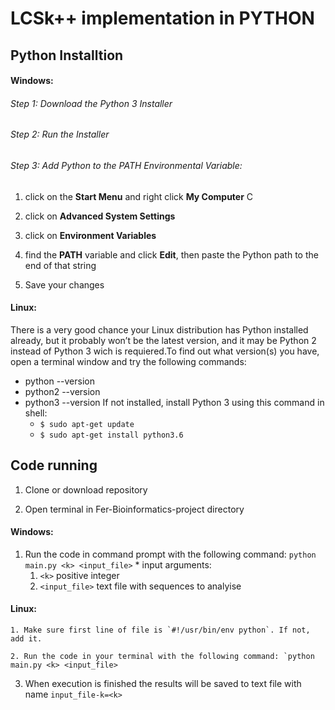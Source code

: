 # LCSk++ implementation in PYTHON

## Python Installtion 
#### Windows:
###### Step 1: Download the Python 3 Installer
###### Step 2: Run the Installer
###### Step 3: Add Python to the PATH Environmental Variable:
  1. click on the **Start Menu** and right click **My Computer** C

  2. click on **Advanced System Settings**

  3. click on **Environment Variables**

  4. find the **PATH** variable and click **Edit**, then paste the Python path to the end of that string

  5. Save your changes
#### Linux: 
There is a very good chance your Linux distribution has Python installed already, but it probably won’t be the latest version, and it may be Python 2 instead of Python 3 wich is requiered.To find out what version(s) you have, open a terminal window and try the following commands:
* python --version
* python2 --version
* python3 --version
If not installed, install Python 3 using this command in shell:
  * `$ sudo apt-get update`
  * `$ sudo apt-get install python3.6`



## Code running 
1. Clone or download repository

2. Open terminal in Fer-Bioinformatics-project directory
#### Windows:
  1. Run the code in command prompt with the following command: `python main.py <k> <input_file>`
    * input arguments:
      1. `<k>` positive integer
      2. `<input_file>` text file with sequences to analyise

#### Linux:
    1. Make sure first line of file is `#!/usr/bin/env python`. If not, add it.
  
    2. Run the code in your terminal with the following command: `python main.py <k> <input_file>
  
3. When execution is finished the results will be saved to text file with name `input_file-k=<k>`

 
 
 
 

